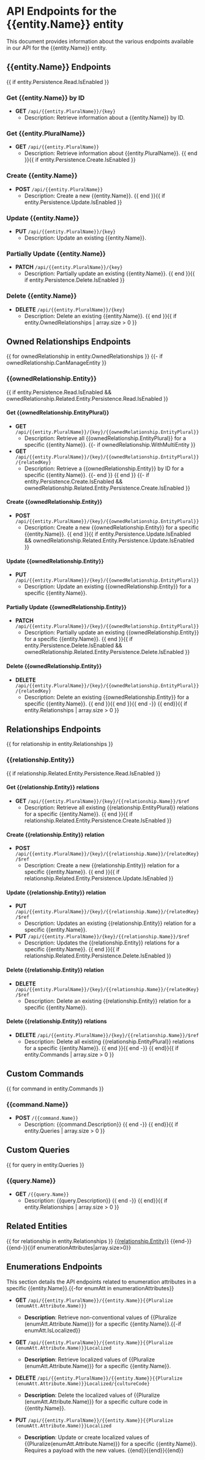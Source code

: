 # API Endpoints for the {{entity.Name}} entity

This document provides information about the various endpoints available in our API for the {{entity.Name}} entity.

## {{entity.Name}} Endpoints
{{ if entity.Persistence.Read.IsEnabled }}
### Get {{entity.Name}} by ID
- **GET** `/api/{{entity.PluralName}}/{key}`
  - Description: Retrieve information about a {{entity.Name}} by ID.
  
### Get {{entity.PluralName}}
- **GET** `/api/{{entity.PluralName}}`
  - Description: Retrieve information about {{entity.PluralName}}.
{{ end }}{{ if entity.Persistence.Create.IsEnabled }}
### Create {{entity.Name}}
- **POST** `/api/{{entity.PluralName}}`
  - Description: Create a new {{entity.Name}}.
{{ end }}{{ if entity.Persistence.Update.IsEnabled }}
### Update {{entity.Name}}
- **PUT** `/api/{{entity.PluralName}}/{key}`
  - Description: Update an existing {{entity.Name}}.

### Partially Update {{entity.Name}}
- **PATCH** `/api/{{entity.PluralName}}/{key}`
  - Description: Partially update an existing {{entity.Name}}.
{{ end }}{{ if entity.Persistence.Delete.IsEnabled }} 
### Delete {{entity.Name}}
- **DELETE** `/api/{{entity.PluralName}}/{key}`
  - Description: Delete an existing {{entity.Name}}.
{{ end }}{{ if entity.OwnedRelationships | array.size > 0 }}
## Owned Relationships Endpoints
{{ for ownedRelationship in entity.OwnedRelationships }}
{{- if ownedRelationship.CanManageEntity }}
### {{ownedRelationship.Entity}}
{{ if entity.Persistence.Read.IsEnabled && ownedRelationship.Related.Entity.Persistence.Read.IsEnabled }}
#### Get {{ownedRelationship.EntityPlural}}
- **GET** `/api/{{entity.PluralName}}/{key}/{{ownedRelationship.EntityPlural}}`
  - Description: Retrieve all {{ownedRelationship.EntityPlural}} for a specific {{entity.Name}}.
{{- if ownedRelationship.WithMultiEntity }}
- **GET** `/api/{{entity.PluralName}}/{key}/{{ownedRelationship.EntityPlural}}/{relatedKey}`
  - Description: Retrieve a {{ownedRelationship.Entity}} by ID for a specific {{entity.Name}}.
{{- end }}
{{ end }}
{{- if entity.Persistence.Create.IsEnabled && ownedRelationship.Related.Entity.Persistence.Create.IsEnabled }}
#### Create {{ownedRelationship.Entity}}
- **POST** `/api/{{entity.PluralName}}/{key}/{{ownedRelationship.EntityPlural}}`
  - Description: Create a new {{ownedRelationship.Entity}} for a specific {{entity.Name}}.
{{ end }}{{ if entity.Persistence.Update.IsEnabled && ownedRelationship.Related.Entity.Persistence.Update.IsEnabled }}
#### Update {{ownedRelationship.Entity}}
- **PUT** `/api/{{entity.PluralName}}/{key}/{{ownedRelationship.EntityPlural}}`
  - Description: Update an existing {{ownedRelationship.Entity}} for a specific {{entity.Name}}.
  
#### Partially Update {{ownedRelationship.Entity}}
- **PATCH** `/api/{{entity.PluralName}}/{key}/{{ownedRelationship.EntityPlural}}`
  - Description: Partially update an existing {{ownedRelationship.Entity}} for a specific {{entity.Name}}.
{{ end }}{{ if entity.Persistence.Delete.IsEnabled && ownedRelationship.Related.Entity.Persistence.Delete.IsEnabled }}
#### Delete {{ownedRelationship.Entity}}
- **DELETE** `/api/{{entity.PluralName}}/{key}/{{ownedRelationship.EntityPlural}}/{relatedKey}`
  - Description: Delete an existing {{ownedRelationship.Entity}} for a specific {{entity.Name}}.
{{ end }}{{ end }}{{ end -}}
{{ end}}{{ if entity.Relationships | array.size > 0 }}
## Relationships Endpoints
{{ for relationship in entity.Relationships }}
### {{relationship.Entity}}
{{ if relationship.Related.Entity.Persistence.Read.IsEnabled }}
#### Get {{relationship.Entity}} relations
- **GET** `/api/{{entity.PluralName}}/{key}/{{relationship.Name}}/$ref`
  - Description: Retrieve all existing {{relationship.EntityPlural}} relations for a specific {{entity.Name}}.
{{ end }}{{ if relationship.Related.Entity.Persistence.Create.IsEnabled }}  
#### Create {{relationship.Entity}} relation
- **POST** `/api/{{entity.PluralName}}/{key}/{{relationship.Name}}/{relatedKey}/$ref`
  - Description: Create a new {{relationship.Entity}} relation for a specific {{entity.Name}}.
{{ end }}{{ if relationship.Related.Entity.Persistence.Update.IsEnabled }}  
#### Update {{relationship.Entity}} relation
- **PUT** `/api/{{entity.PluralName}}/{key}/{{relationship.Name}}/{relatedKey}/$ref`
  - Description: Updates an existing {{relationship.Entity}} relation for a specific {{entity.Name}}.
- **PUT** `/api/{{entity.PluralName}}/{key}/{{relationship.Name}}/$ref`
  - Description: Updates the {{relationship.Entity}} relations for a specific {{entity.Name}}.
{{ end }}{{ if relationship.Related.Entity.Persistence.Delete.IsEnabled }}
#### Delete {{relationship.Entity}} relation
- **DELETE** `/api/{{entity.PluralName}}/{key}/{{relationship.Name}}/{relatedKey}/$ref`
  - Description: Delete an existing {{relationship.Entity}} relation for a specific {{entity.Name}}.

#### Delete {{relationship.Entity}} relations
- **DELETE** `/api/{{entity.PluralName}}/{key}/{{relationship.Name}}/$ref`
  - Description: Delete all existing {{relationship.EntityPlural}} relations for a specific {{entity.Name}}.
{{ end }}{{ end -}}
{{ end}}{{ if entity.Commands | array.size > 0 }}
## Custom Commands
{{ for command in entity.Commands }}
### {{command.Name}}
- **POST** `/{{command.Name}}`
  - Description: {{command.Description}}
{{ end -}}
{{ end}}{{ if entity.Queries | array.size > 0 }}
## Custom Queries
{{ for query in entity.Queries }}
### {{query.Name}}
- **GET** `/{{query.Name}}`
  - Description: {{query.Description}}
{{ end -}}
{{ end}}{{ if entity.Relationships | array.size > 0 }}
## Related Entities
{{ for relationship in entity.Relationships }}
[{{relationship.Entity}}]({{relationship.Entity}}Endpoints.md)
{{end-}}{{end-}}{{if enumerationAttributes|array.size>0}}
## Enumerations Endpoints

This section details the API endpoints related to enumeration attributes in a specific {{entity.Name}}.{{-for enumAtt in enumerationAttributes}}
- **GET** `/api/{{entity.PluralName}}/{{entity.Name}}{{Pluralize (enumAtt.Attribute.Name)}}`
  - **Description**: Retrieve non-conventional values of {{Pluralize (enumAtt.Attribute.Name)}} for a specific {{entity.Name}}.{{-if enumAtt.IsLocalized}}
  
- **GET** `/api/{{entity.PluralName}}/{{entity.Name}}{{Pluralize (enumAtt.Attribute.Name)}}Localized`
  - **Description**: Retrieve localized values of {{Pluralize (enumAtt.Attribute.Name)}} for a specific {{entity.Name}}.

- **DELETE** `/api/{{entity.PluralName}}/{{entity.Name}}{{Pluralize (enumAtt.Attribute.Name)}}Localized/{cultureCode}`
  - **Description**: Delete the localized values of {{Pluralize (enumAtt.Attribute.Name)}} for a specific culture code in {{entity.Name}}.

- **PUT** `/api/{{entity.PluralName}}/{{entity.Name}}{{Pluralize (enumAtt.Attribute.Name)}}Localized`
  - **Description**: Update or create localized values of {{Pluralize(enumAtt.Attribute.Name)}} for a specific {{entity.Name}}. Requires a payload with the new values.
{{end}}{{end}}{{end}}